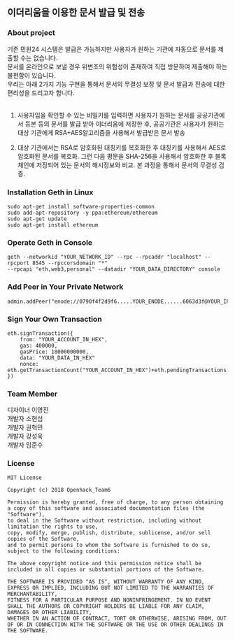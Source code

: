 ## 이더리움을 이용한 문서 발급 및 전송

### About project
기존 민원24 시스템은 발급은 가능하지만 사용자가 원하는 기관에 자동으로 문서를 제출할 수는 없습니다.<br>
문서를 온라인으로 보낼 경우 위변조의 위험성이 존재하여 직접 방문하여 제출해야 하는 불편함이 있습니다.<br>
우리는 아래 2가지 기능 구현을 통해서 문서의 무결성 보장 및 문서 발급과 전송에 대한 편리성을 드리고자 합니다.<br><br>
1. 사용자임을 확인할 수 있는 비밀키를 입력하면 사용자가 원하는 문서를 공공기관에서 등본 등의 문서를 발급 받아 이더리움에 저장한 후, 공공기관은 사용자가 원하는 대상 기관에게 RSA+AES알고리즘을 사용해서 발급받은 문서 발송

2. 대상 기관에서는 RSA로 암호화된 대칭키를 복호화한 후 대칭키를 사용해서 AES로 암호화된 문서를 복호화. 그런 다음 평문을 SHA-256을 사용해서 암호화한 후 블록체인에 저장되어 있는 문서의 해시정보와 비교. 본 과정을 통해서 문서의 무결성 검증.


### Installation Geth in Linux

    sudo apt-get install software-properties-common
    sudo add-apt-repository -y ppa:ethereum/ethereum
    sudo apt-get update
    sudo apt-get install ethereum

### Operate Geth in Console

    geth --networkid "YOUR_NETWORK_ID" --rpc --rpcaddr "localhost" --rpcport 8545 --rpccorsdomain "*"
    --rpcapi "eth,web3,personal" --datadir "YOUR_DATA_DIRECTORY" console
    
### Add Peer in Your Private Network

    admin.addPeer("enode://0790f4f2d9f6.....YOUR_ENODE......6063d3f@YOUR_IP_ADDRESS:30303")

### Sign Your Own Transaction

    eth.signTransaction({
        from: "YOUR_ACCOUNT_IN_HEX",
        gas: 400000,
        gasPrice: 18000000000,
        data: "YOUR_DATA_IN_HEX"
        nonce: eth.getTransactionCount("YOUR_ACCOUNT_IN_HEX")+eth.pendingTransactions.length
    })

### Team Member
디자이너 이영진<br>
개발자 소현섭<br>
개발자 권혁민<br>
개발자 강성욱<br>
개발자 임준수<br>
### License
```
MIT License

Copyright (c) 2018 Openhack_Team6

Permission is hereby granted, free of charge, to any person obtaining a copy of this software and associated documentation files (the "Software"), 
to deal in the Software without restriction, including without limitation the rights to use, 
copy, modify, merge, publish, distribute, sublicense, and/or sell copies of the Software, 
and to permit persons to whom the Software is furnished to do so, subject to the following conditions:

The above copyright notice and this permission notice shall be included in all copies or substantial portions of the Software.

THE SOFTWARE IS PROVIDED "AS IS", WITHOUT WARRANTY OF ANY KIND, EXPRESS OR IMPLIED, INCLUDING BUT NOT LIMITED TO THE WARRANTIES OF MERCHANTABILITY, 
FITNESS FOR A PARTICULAR PURPOSE AND NONINFRINGEMENT. IN NO EVENT SHALL THE AUTHORS OR COPYRIGHT HOLDERS BE LIABLE FOR ANY CLAIM, DAMAGES OR OTHER LIABILITY,
WHETHER IN AN ACTION OF CONTRACT, TORT OR OTHERWISE, ARISING FROM, OUT OF OR IN CONNECTION WITH THE SOFTWARE OR THE USE OR OTHER DEALINGS IN THE SOFTWARE.
```
